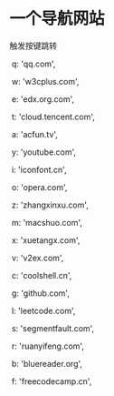 # 一个导航网站

触发按键跳转

​    q: 'qq.com', 

​    w: 'w3cplus.com', 

​    e: 'edx.org.com', 

​    t: 'cloud.tencent.com', 

​    a: 'acfun.tv', 

​    y: 'youtube.com', 

​    i: 'iconfont.cn', 

​    o: 'opera.com', 

​    z: 'zhangxinxu.com', 

​    m: 'macshuo.com',

​    x: 'xuetangx.com',

​    v: 'v2ex.com',

​    c: 'coolshell.cn',

​    g: 'github.com',

​    l: 'leetcode.com',

​    s: 'segmentfault.com',

​    r: 'ruanyifeng.com',

​    b: 'bluereader.org',

​    f: 'freecodecamp.cn',